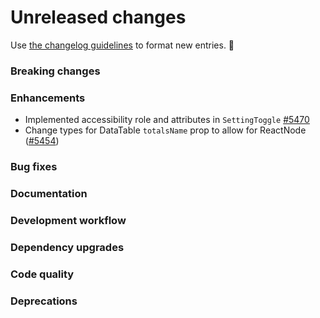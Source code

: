 # Unreleased changes

Use [the changelog guidelines](/documentation/Versioning%20and%20changelog.md) to format new entries. 💜

### Breaking changes

### Enhancements

- Implemented accessibility role and attributes in `SettingToggle` [#5470](https://github.com/Shopify/polaris/pull/5470)
- Change types for DataTable `totalsName` prop to allow for ReactNode ([#5454](https://github.com/Shopify/polaris/pull/5365/))

### Bug fixes

### Documentation

### Development workflow

### Dependency upgrades

### Code quality

### Deprecations
